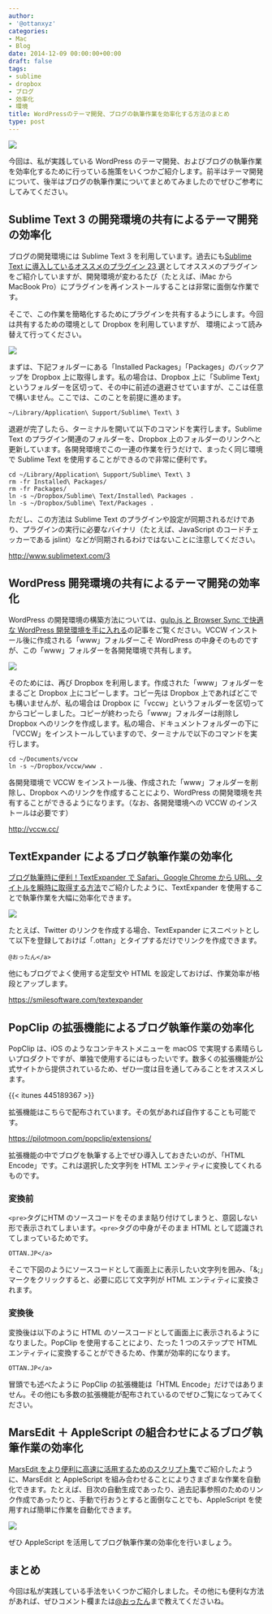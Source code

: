 ```yaml
---
author:
- '@ottanxyz'
categories:
- Mac
- Blog
date: 2014-12-09 00:00:00+00:00
draft: false
tags:
- sublime
- dropbox
- ブログ
- 効率化
- 環境
title: WordPressのテーマ開発、ブログの執筆作業を効率化する方法のまとめ
type: post
---
```


![](141203-547ecbe329ea3.jpg)

今回は、私が実践している WordPress のテーマ開発、およびブログの執筆作業を効率化するために行っている施策をいくつかご紹介します。前半はテーマ開発について、後半はブログの執筆作業についてまとめてみましたのでぜひご参考にしてみてください。

## Sublime Text 3 の開発環境の共有によるテーマ開発の効率化

ブログの開発環境には Sublime Text 3 を利用しています。過去にも[Sublime Text に導入しているオススメのプラグイン 23 選](/posts/2014/09/sublime-text-plugin-321/)としてオススメのプラグインをご紹介していますが、開発環境が変わるたび（たとえば、iMac から MacBook Pro）にプラグインを再インストールすることは非常に面倒な作業です。

そこで、この作業を簡略化するためにプラグインを共有するようにします。今回は共有するための環境として Dropbox を利用していますが、
環境によって読み替えて行ってください。

![](141203-547ed23343ec4.png)

まずは、下記フォルダーにある「Installed Packages」「Packages」のバックアップを Dropbox 上に取得します。私の場合は、Dropbox 上に「Sublime Text」というフォルダーを区切って、その中に前述の退避させていますが、ここは任意で構いません。ここでは、このことを前提に進めます。

    ~/Library/Application\ Support/Sublime\ Text\ 3

退避が完了したら、ターミナルを開いて以下のコマンドを実行します。Sublime Text のプラグイン関連のフォルダーを、Dropbox 上のフォルダーのリンクへと更新しています。各開発環境でこの一連の作業を行うだけで、まったく同じ環境で Sublime Text を使用することができるので非常に便利です。

    cd ~/Library/Application\ Support/Sublime\ Text\ 3
    rm -fr Installed\ Packages/
    rm -fr Packages/
    ln -s ~/Dropbox/Sublime\ Text/Installed\ Packages .
    ln -s ~/Dropbox/Sublime\ Text/Packages .

ただし、この方法は Sublime Text のプラグインや設定が同期されるだけであり、プラグインの実行に必要なバイナリ（たとえば、JavaScript のコードチェッカーである jslint）などが同期されるわけではないことに注意してください。

<http://www.sublimetext.com/3>

## WordPress 開発環境の共有によるテーマ開発の効率化

WordPress の開発環境の構築方法については、[gulp.js と Browser Sync で快適な WordPress 開発環境を手に入れる](/posts/2014/09/gulp-browser-sync-476/)の記事をご覧ください。VCCW インストール後に作成される「www」フォルダーこそ WordPress の中身そのものですが、この「www」フォルダーを各開発環境で共有します。

![](141203-547ed230e1e02.png)

そのためには、再び Dropbox を利用します。作成された「www」フォルダーをまるごと Dropbox 上にコピーします。コピー先は Dropbox 上であればどこでも構いませんが、私の場合は Dropbox に「vccw」というフォルダーを区切ってからコピーしました。コピーが終わったら「www」フォルダーは削除し Dropbox へのリンクを作成します。私の場合、ドキュメントフォルダーの下に「VCCW」をインストールしていますので、ターミナルで以下のコマンドを実行します。

    cd ~/Documents/vccw
    ln -s ~/Dropbox/vccw/www .

各開発環境で VCCW をインストール後、作成された「www」フォルダーを削除し、Dropbox へのリンクを作成することにより、WordPress の開発環境を共有することができるようになります。（なお、各開発環境への VCCW のインストールは必要です）

<http://vccw.cc/>

## TextExpander によるブログ執筆作業の効率化

[ブログ執筆時に便利！TextExpander で Safari、Google Chrome から URL、タイトルを瞬時に取得する方法](/posts/2014/12/textexpander-safari-googlechrome-730/)でご紹介したように、TextExpander を使用することで執筆作業を大幅に効率化できます。

![](141203-547ed23707e07.png)

たとえば、Twitter のリンクを作成する場合、TextExpander にスニペットとして以下を登録しておけば「.ottan」とタイプするだけでリンクを作成できます。

    @おったん</a>

他にもブログでよく使用する定型文や HTML を設定しておけば、作業効率が格段とアップします。

<https://smilesoftware.com/textexpander>

## PopClip の拡張機能によるブログ執筆作業の効率化

PopClip は、iOS のようなコンテキストメニューを macOS で実現する素晴らしいプロダクトですが、単独で使用するにはもったいです。数多くの拡張機能が公式サイトから提供されているため、ぜひ一度は目を通してみることをオススメします。

{{< itunes 445189367 >}}

拡張機能はこちらで配布されています。その気があれば自作することも可能です。

<https://pilotmoon.com/popclip/extensions/>

拡張機能の中でブログを執筆する上でぜひ導入しておきたいのが、「HTML Encode」です。これは選択した文字列を HTML エンティティに変換してくれるものです。

### 変換前

`<pre>`タグにHTM のソースコードをそのまま貼り付けてしまうと、意図しない形で表示されてしまいます。`<pre>`タグの中身がそのまま HTML として認識されてしまっているためです。

    OTTAN.JP</a>

そこで下図のようにソースコードとして画面上に表示したい文字列を囲み、「&;」マークをクリックすると、必要に応じて文字列が HTML エンティティに変換されます。

### 変換後

変換後は以下のように HTML のソースコードとして画面上に表示されるようになりました。PopClip を使用することにより、たった 1 つのステップで HTML エンティティに変換することができるため、作業が効率的になります。

    OTTAN.JP</a>

冒頭でも述べたように PopClip の拡張機能は「HTML Encode」だけではありません。その他にも多数の拡張機能が配布されているのでぜひご覧になってみてください。

## MarsEdit ＋ AppleScript の組合わせによるブログ執筆作業の効率化

[MarsEdit をより便利に高速に活用するためのスクリプト集](/posts/2014/12/marsedit-script-619/)でご紹介したように、MarsEdit と AppleScript を組み合わせることによりさまざまな作業を自動化できます。たとえば、目次の自動生成であったり、過去記事参照のためのリンク作成であったりと、手動で行おうとすると面倒なことでも、AppleScript を使用すれば簡単に作業を自動化できます。

![](141208-548556b1041cb.png)

ぜひ AppleScript を活用してブログ執筆作業の効率化を行いましょう。

## まとめ

今回は私が実践している手法をいくつかご紹介しました。その他にも便利な方法があれば、ぜひコメント欄または[@おったん](https://twitter.com/ottanxyz)まで教えてくださいね。
